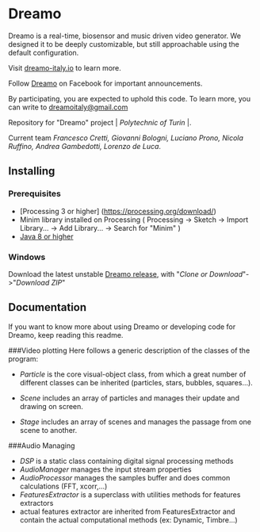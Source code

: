 # Dreamo
Dreamo is a real-time, biosensor and music driven video generator. We designed it to be deeply customizable, but still approachable using the default configuration.

Visit [dreamo-italy.io](https://dreamo-italy.github.io/dreamo/) to learn more.

Follow [Dreamo](https://www.facebook.com/dreamoItaly/) on Facebook for important announcements.

By participating, you are expected to uphold this code. To learn more, you can write to dreamoitaly@gmail.com

Repository for "Dreamo" project | _Polytechnic of Turin_ |.

Current team *Francesco Cretti, Giovanni Bologni, Luciano Prono, Nicola Ruffino, Andrea Gambedotti, Lorenzo de Luca*.


## Installing

### Prerequisites
- [Processing 3 or higher] (https://processing.org/download/)
- Minim library installed on Processing ( Processing -> Sketch -> Import Library... -> Add Library... -> Search for "Minim" )
- [Java 8 or higher](https://www.java.com/it/)

### Windows
Download the latest unstable [Dreamo release](https://github.com/Dreamo-Italy/Dreamo-engine/tree/develop), with "*Clone or Download*"->"*Download ZIP*"


## Documentation
If you want to know more about using Dreamo or developing code for Dreamo, keep reading this readme.

###Video plotting
Here follows a generic description of the classes of the program:

- *Particle* is the core visual-object class, from which a great number of different classes can be inherited (particles, stars, bubbles, squares...).

- *Scene* includes an array of particles and manages their update and drawing on screen.

- *Stage* includes an array of scenes and manages the passage from one scene to another.

###Audio Managing
- *DSP* is a static class containing digital signal processing methods
- *AudioManager* manages the input stream properties
- *AudioProcessor* manages the samples buffer and does common calculations (FFT, xcorr,...)
- *FeaturesExtractor* is a superclass with utilities methods for features extractors
- actual features extractor are inherited from FeaturesExtractor and contain the actual computational methods (ex: Dynamic, Timbre...)


